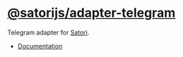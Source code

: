# [@satorijs/adapter-telegram](https://koishi.chat/plugins/adapter/telegram.html)

Telegram adapter for [Satori](https://github.com/satorijs/satori).

- [Documentation](https://koishi.chat/plugins/adapter/telegram.html)
